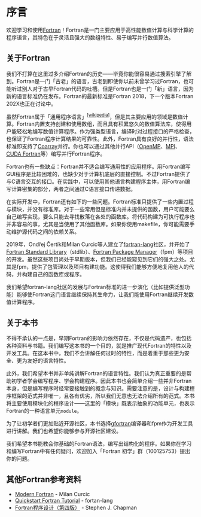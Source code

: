 # 序言

欢迎学习和使用[Fortran](https://fortran-lang.org/)！Fortran是一门主要应用于高性能数值计算与科学计算的程序语言，其特色在于灵活且强大的数组特性、易于编写并行数值算法。

## 关于Fortran

我们不打算在这里过多介绍Fortran的历史——毕竟你能很容易通过搜索引擎了解到。Fortran是一门「古老」的语言，古老到即使你以前未曾学习过Fortran，也可能听过别人对于古早Fortran代码的吐槽。但是Fortran也是一门「新」语言，因为新的语言标准仍在发布。Fortran的最新标准是Fortran 2018，下一个版本Fortran 202X也正在讨论中。

虽然Fortran属于「通用程序语言」<sup>[[wikipedia](https://en.wikipedia.org/wiki/Fortran)]</sup>，但是其主要应用的领域是数值计算。Fortran内置支持创建和使用数组，而且具有积累悠久的数值算法库，使得用户能轻松地编写数值计算程序。作为强类型语言，编译时对过程接口的严格检查，也保证了Fortran程序计算结果的可靠性。此外，Fortran具有良好的并行性，语法标准即支持了[Coarray](https://en.wikipedia.org/wiki/Coarray_Fortran)并行。你也可以通过其他并行API（[OpenMP](https://www.openmp.org/)、[MPI](https://www.mcs.anl.gov/research/projects/mpi/)、[CUDA Fortran](https://developer.nvidia.com/cuda-fortran)等）编写并行Fortran程序。

Fortran也有一些缺点：Fortran并不适合编写通用性的应用程序。用Fortran编写GUI程序是比较困难的，也缺少对于计算机底层的直接控制。不过Fortran提供了与C语言交互的接口。在实践中，可以使用其他语言构建程序主体，用Fortran编写计算密集的部分，两者之间通过C语言接口传递数据。

在实际开发中，Fortran还有如下的一些问题。Fortran标准只提供了一些内置过程与模块，并没有标准库。对于一些常用但是标准内并未提供的函数，用户可能要么自己编写实现，要么只能去寻找散落在各处的函数库。将代码构建为可执行程序也并非容易的事，尤其是当使用了其他函数库。如果你使用makefile，你可能需要手动维护源代码之间的依赖关系。

2019年，Ondřej Čertík和Milan Curcic等人建立了[fortran-lang](https://fortran-lang.org/)社区，并开始了[Fortran Standard Library](https://github.com/fortran-lang/stdlib)（stdlib）、[Fortran Package Manager](https://github.com/fortran-lang/fpm)（fpm）等项目的开发。虽然这些项目尚处于早期版本，但我们已经能窥见到它们的强大之处。尤其是fpm，提供了包管理以及项目构建功能。这使得我们能够方便地复用他人的代码，并构建自己的函数库或程序。

我们希望fortran-lang社区的发展与Fortran标准的进一步演化（比如提供泛型功能）能够使Fortran这门语言继续保持其生命力，让我们能使用Fortran继续开发数值计算程序。

## 关于本书

不得不承认的一点是，早期Fortran的影响力依然存在，不仅是代码遗产，也包括各种资料与书籍。我们编写这本书的一个目的，就是推广现代Fortran的特性以及开发工具。在这本书中，我们不会讲解任何过时的特性，而是着重于那些更为安全、更为友好的语言特性。

此外，我们希望本书并非单纯讲解Fortran的语言特性。我们认为真正重要的是帮助初学者学会编写程序、学会构建程序。因此本书也会简单介绍一些并非Fortran本身，但是编写程序时经常要接触到的概念与知识。需要注意的是，设计与构建程序框架的范式并非唯一，且各有优劣，所以我们无意也无法介绍所有的范式。本书将主要使用模块化的程序设计——这里的「模块」既表示抽象的功能单元，也表示Fortran的一种语言单元`module`。

为了让初学者们更加贴近开源社区，本书选择[gfortran](https://gcc.gnu.org/fortran/)编译器和fpm作为开发工具进行讲解。我们也希望你能够参与开源社区建设。

我们希望本书能教会你基础的Fortran语法，编写出结构化的程序。如果你在学习和编写Fortran中有任何疑问，欢迎加入「Fortran 初学」群（100125753）提出你的问题。

## 其他Fortran参考资料
* [Modern Fortran](https://www.manning.com/books/modern-fortran) - Milan Curcic
* [Quickstart Fortran Tutorial](https://fortran-lang.org/learn/quickstart) - fortan-lang
* [Fortran程序设计（第四版）](https://book.douban.com/subject/30388255/) - Stephen J. Chapman

